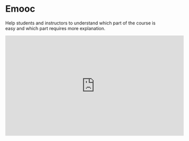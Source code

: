 # Emooc
Help students and instructors to understand which part of the course is easy and which part requires more explanation.
<iframe width="560" height="315" src="https://www.youtube.com/embed/O5QVxnRMX98" frameborder="0" allow="accelerometer; autoplay; encrypted-media; gyroscope; picture-in-picture" allowfullscreen></iframe>
